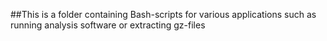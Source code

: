 ##This is a folder containing Bash-scripts for various applications such as running analysis software or extracting gz-files
